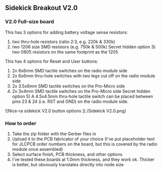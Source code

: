 ## Sidekick Breakout V2.0

### V2.0 Full-size board
This has 3 options for adding battery voltage sense resistors:
1) two thru-hole resistors (ratio 2:3, e.g. 220k & 330k)
2) two 1206 size SMD resistors (e.g. 750k & 500k)
Secret hidden option 3) two 0805 resistors on the same footprint as the 1205

This has 4 options for Reset and User buttons:
1) 2x 6x6mm SMD tactile switches on the radio module side
2) 2x 6x6mm thru-hole switches with two legs cut off on the radio module side
3) 2x 3.5x6mm SMD tactile switches on the Pro-Micro side
4) 2x 3x4mm SMD tactile switches on the Pro-Micro side
Secret hidden option 5) A 4.5x4.5mm thru-hole tactile switch can be placed between pins 23 & 24 (i.e. RST and GND) on the radio module side.

![Nice-ra sidekick V2.0 button options ](./Sidekick V2.0.png)

### How to order
1) Take the zip folder with the Gerber files in
2) Upload it to the PCB fabricator of your choice (I've put placeholder text for JLCPCB order numbers on the board, but this is covered by the radio module once assembled)
3) Select surface finish, PCB thickness, and other options
4) I've tested these boards at 1.0mm thickness, and they work ok. Thicker is better, but obviously translates directly into node size
